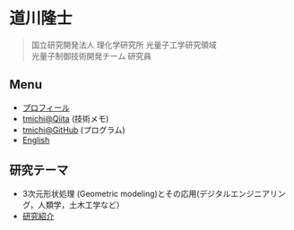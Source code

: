 # 道川隆士
> 国立研究開発法人 理化学研究所 光量子工学研究領域  
> 光量子制御技術開発チーム 研究員


## Menu
 - [プロフィール](profile.html)
 - [tmichi@Qiita](https://qiita.com/tmichi) (技術メモ)
 - [tmichi@GitHub](https://github.com/tmichi) (プログラム)
 - [English](index.html)

## 研究テーマ
 - 3次元形状処理 (Geometric modeling)とその応用(デジタルエンジニアリング，人類学，土木工学など）
 - [研究紹介](research.html)
